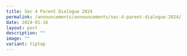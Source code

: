 ```yaml
---
title: Sec 4 Parent Dialogue 2024
permalink: /announcements/announcements/sec-4-parent-dialogue-2024/
date: 2024-01-16
layout: post
description: ""
image: ""
variant: tiptap
---
```

